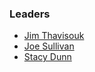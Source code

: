 ### Leaders

* [Jim Thavisouk](mailto:jim.thavisouk@owasp.org)
* [Joe Sullivan](mailto:joe.sullivan@owasp.org)
* [Stacy Dunn](mailto:stacy.dunn@owasp.org)
